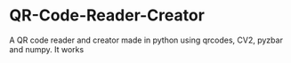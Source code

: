 # QR-Code-Reader-Creator
A QR code reader and creator made in python using qrcodes, CV2, pyzbar and numpy. 
It works
